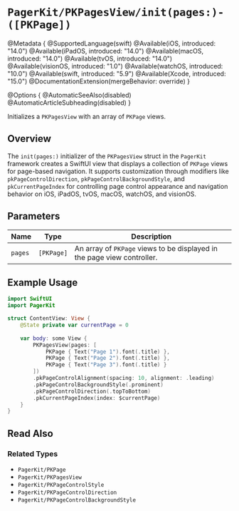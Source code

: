 # ``PagerKit/PKPagesView/init(pages:)-([PKPage])``

@Metadata {
    @SupportedLanguage(swift)
    @Available(iOS, introduced: "14.0")
    @Available(iPadOS, introduced: "14.0")
    @Available(macOS, introduced: "14.0")
    @Available(tvOS, introduced: "14.0")
    @Available(visionOS, introduced: "1.0")
    @Available(watchOS, introduced: "10.0")
    @Available(swift, introduced: "5.9")
    @Available(Xcode, introduced: "15.0")
    @DocumentationExtension(mergeBehavior: override)
}

@Options {
    @AutomaticSeeAlso(disabled)
    @AutomaticArticleSubheading(disabled)
}

Initializes a `PKPagesView` with an array of `PKPage` views.

## Overview

The `init(pages:)` initializer of the `PKPagesView` struct in the `PagerKit` framework creates a SwiftUI view that displays a collection of `PKPage` views for page-based navigation. It supports customization through modifiers like `pkPageControlDirection`, `pkPageControlBackgroundStyle`, and `pkCurrentPageIndex` for controlling page control appearance and navigation behavior on iOS, iPadOS, tvOS, macOS, watchOS, and visionOS.

## Parameters

| Name | Type | Description |
|------|------|-------------|
| `pages` | `[PKPage]` | An array of `PKPage` views to be displayed in the page view controller. |

## Example Usage

```swift
import SwiftUI
import PagerKit

struct ContentView: View {
    @State private var currentPage = 0
    
    var body: some View {
        PKPagesView(pages: [
            PKPage { Text("Page 1").font(.title) },
            PKPage { Text("Page 2").font(.title) },
            PKPage { Text("Page 3").font(.title) }
        ])
        .pkPageControlAlignment(spacing: 10, alignment: .leading)
        .pkPageControlBackgroundStyle(.prominent)
        .pkPageControlDirection(.topToBottom)
        .pkCurrentPageIndex(index: $currentPage)
    }
}
```

## Read Also

### Related Types
- ``PagerKit/PKPage``
- ``PagerKit/PKPagesView``
- ``PagerKit/PKPageControlStyle``
- ``PagerKit/PKPageControlDirection``
- ``PagerKit/PKPageControlBackgroundStyle``
